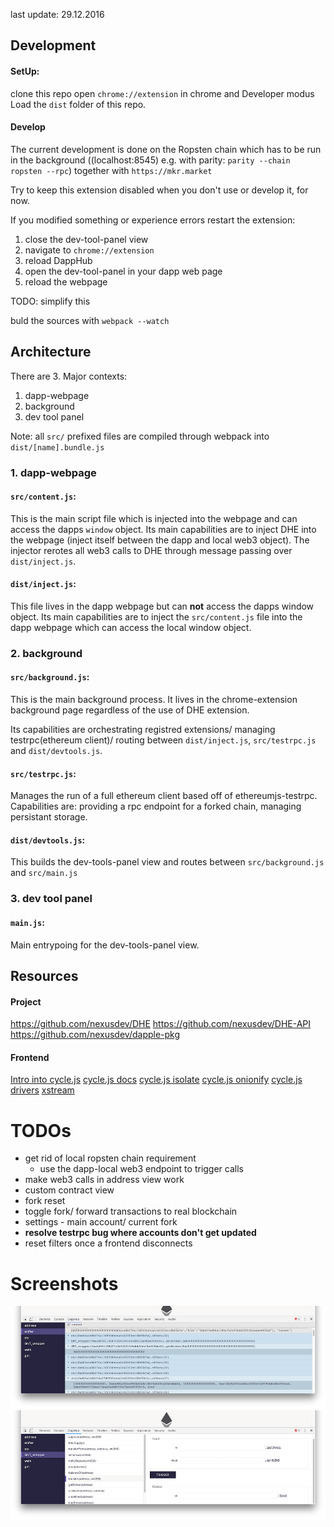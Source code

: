 last update: 29.12.2016

## Development
#### SetUp:
clone this repo
open `chrome://extension` in chrome and Developer modus
Load the `dist` folder of this repo.

#### Develop
The current development is done on the Ropsten chain which has to be run in the background ((localhost:8545) e.g. with parity:
`parity --chain ropsten --rpc`) together with `https://mkr.market`

Try to keep this extension disabled when you don't use or develop it, for now.

If you modified something or experience errors restart the extension:

  1. close the dev-tool-panel view
  2. navigate to `chrome://extension`
  3. reload DappHub
  4. open the dev-tool-panel in your dapp web page
  5. reload the webpage

TODO: simplify this

buld the sources with `webpack --watch`

## Architecture

There are 3. Major contexts:

  1. dapp-webpage
  2. background
  3. dev tool panel

Note: all `src/` prefixed files are compiled through webpack into `dist/[name].bundle.js`

### 1. dapp-webpage

#### `src/content.js`:
This is the main script file which is injected into the webpage
and can access the dapps `window` object.
Its main capabilities are to inject DHE into the webpage (inject itself between the dapp and local web3 object).
The injector rerotes all web3 calls to DHE through message passing over `dist/inject.js`.

#### `dist/inject.js`:
This file lives in the dapp webpage but can **not** access the dapps window object.
Its main capabilities are to inject the `src/content.js` file into the dapp webpage which can access the local window object.

### 2. background

#### `src/background.js`:
This is the main background process. It lives in the chrome-extension background page regardless of the use of DHE extension.

Its capabilities are orchestrating registred extensions/ managing testrpc(ethereum client)/ routing between `dist/inject.js`, `src/testrpc.js` and `dist/devtools.js`.

#### `src/testrpc.js`:
Manages the run of a full ethereum client based off of ethereumjs-testrpc.
Capabilities are: providing a rpc endpoint for a forked chain, managing persistant storage.

#### `dist/devtools.js`:
This builds the dev-tools-panel view and routes between `src/background.js` and `src/main.js`

### 3. dev tool panel

#### `main.js`:
Main entrypoing for the dev-tools-panel view.


## Resources

#### Project
https://github.com/nexusdev/DHE
https://github.com/nexusdev/DHE-API
https://github.com/nexusdev/dapple-pkg

#### Frontend
[Intro into cycle.js](https://egghead.io/courses/cycle-js-fundamentals)
[cycle.js docs](https://cycle.js.org/getting-started.html)
[cycle.js isolate](https://github.com/cyclejs/cyclejs/tree/master/isolate)
[cycle.js onionify](https://github.com/staltz/cycle-onionify)
[cycle.js drivers](https://cycle.js.org/drivers.html)
[xstream](https://github.com/staltz/xstream)


# TODOs

  * get rid of local ropsten chain requirement
      * use the dapp-local web3 endpoint to trigger calls
  * make web3 calls in address view work
  * custom contract view
  * fork reset
  * toggle fork/ forward transactions to real blockchain
  * settings - main account/ current fork
  * **resolve testrpc bug where accounts don't get updated**
  * reset filters once a frontend disconnects

# Screenshots

![](doc/1.png)
![](doc/2.png)
